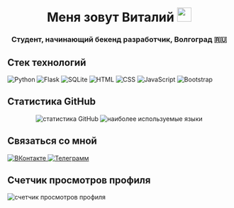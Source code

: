  <h1 align="center">
  Меня зовут <a>Виталий</a> 
  <img src="https://github.com/blackcater/blackcater/raw/main/images/Hi.gif" height="32"/>
</h1>

<h3 align="center">Студент, начинающий бекенд разработчик, Волгоград 🇷🇺</h3>

## Стек технологий

![Python](https://img.shields.io/badge/python-3670A0?style=for-the-badge&logo=python&logoColor=ffdd54)
![Flask](https://img.shields.io/badge/flask-000000?style=for-the-badge&logo=flask&logoColor=white)
![SQLite](https://img.shields.io/badge/sqlite-003B57?style=for-the-badge&logo=sqlite&logoColor=white)
![HTML](https://img.shields.io/badge/html5-E34F26?style=for-the-badge&logo=html5&logoColor=white)
![CSS](https://img.shields.io/badge/css3-1572B6?style=for-the-badge&logo=css3&logoColor=white)
![JavaScript](https://img.shields.io/badge/javascript-%23323330.svg?style=for-the-badge&logo=javascript&logoColor=%23F7DF1E)
![Bootstrap](https://img.shields.io/badge/bootstrap-%238511FA.svg?style=for-the-badge&logo=bootstrap&logoColor=white)

## Статистика GitHub

<p align="center">
  <img src="https://github-readme-stats.vercel.app/api?username=zhalalovv&show_icons=true&theme=radical" alt="статистика GitHub" />
  <img src="https://github-readme-stats.vercel.app/api/top-langs/?username=zhalalovv&layout=compact&theme=radical" alt="наиболее используемые языки" />
</p>

## Связаться со мной

<p>
  <a href="https://vk.com/zhalalovvv" target="_blank">
    <img src="https://img.shields.io/badge/VK-4680C2?style=for-the-badge&logo=vk&logoColor=white" alt="ВКонтакте" />
  </a>
  <a href="https://t.me/zhalalovv" target="_blank">
    <img src="https://img.shields.io/badge/Telegram-2CA5E0?style=for-the-badge&logo=telegram&logoColor=white" alt="Телеграмм" />
  </a>
</p>

## Счетчик просмотров профиля

<p>
  <img src="https://komarev.com/ghpvc/?username=zhalalovv&style=for-the-badge&color=brightgreen" alt="счетчик просмотров профиля" />
</p>

